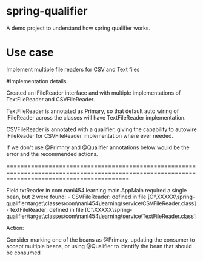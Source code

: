 # spring-qualifier
A demo project to understand how spring qualifier works.

# Use case
Implement multiple file readers for CSV and Text files

#Implementation details

Created an IFileReader interface and with multiple implementations of TextFileReader and CSVFileReader.

TextFileReader is annotated as Primary, so that default auto wiring of IFileReader across the classes will have TextFileReader implementation.

CSVFileReader is annotated with a qualifier, giving the capability to autowire IFileReader for CSVFileReader implementation where ever needed.

If we don't use @Primnry and @Qualifier annotations below would be the error and the recommended actions.

===============================================================================================================================================

Field txtReader in com.nani454.learning.main.AppMain required a single bean, but 2 were found:
	- CSVFileReader: defined in file [C:\XXXXX\spring-qualifier\target\classes\com\nani454\learning\service\CSVFileReader.class]
	- textFileReader: defined in file [C:\XXXXX\spring-qualifier\target\classes\com\nani454\learning\service\TextFileReader.class]


Action:

Consider marking one of the beans as @Primary, updating the consumer to accept multiple beans, or using @Qualifier to identify the bean that should be consumed
